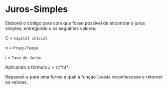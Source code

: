 # Juros-Simples
Elaborei o código para com que fosse possível de encontrar o juros simples, entregando o os seguintes valores:


C = ```Capital inicial```

n = ```Prazo/Tempo```

i = ```Taxa de Juros```


Aplicando a fórmula J = (c*n)*i

Repassei-a para uma forma a qual a função ```lambda``` reconhecesse e retornei os valores.
